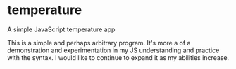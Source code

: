 # temperature
A simple JavaScript temperature app

This is a simple and perhaps arbitrary program. It's more a of a demonstration and experimentation in my JS 
understanding and practice with the syntax.  I would like to continue to expand it as my abilities increase. 
